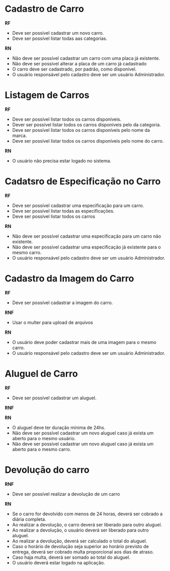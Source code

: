 # Cadastro de Carro

**RF**

- Deve ser possível cadastrar um novo carro.
- Deve ser possível listar todas aas categorias.

**RN**

- Não deve ser possível cadastrar um carro com uma placa já existente.
- Não deve ser possível alterar a placa de um carro já cadastrado
- O carro deve ser cadastrado, por padrão, como disponível.
- O usuário responsável pelo cadastro deve ser um usuário Administrador.


# Listagem de Carros

**RF** 

- Deve ser possível listar todos os carros disponíveis.
- Dever ser possível listar todos os carros disponíveis pelo da categoria.
- Deve ser possível listar todos os carros disponíveis pelo nome da marca.
- Deve ser possível listar todos os carros disponíveis pelo nome do carro.

**RN**

- O usuário não precisa estar logado no sistema.


# Cadatsro de Especificação no Carro

**RF**

- Deve ser possível cadastrar uma especificação para um carro.
- Deve ser possível listar todas as especificações.
- Deve ser possível listar todos os carros

**RN**

- Não deve ser possível cadastrar uma especificação para um carro não existente.
- Não deve ser possível cadastrar uma especificação já existente para o mesmo carro.
- O usuário responsável pelo cadastro deve ser um usuário Administrador.


# Cadastro da Imagem do Carro

**RF**

- Deve ser possível cadastrar a imagem do carro.

**RNF**

- Usar o multer para upload de arquivos

**RN**

- O usuário deve poder cadastrar mais de uma imagem para o mesmo carro.
- O usuário responsável pelo cadastro deve ser um usuário Administrador.


# Aluguel de Carro

**RF**

- Deve ser possível cadastrar um aluguel.

**RNF**


**RN** 

- O aluguel deve ter duração mínima de 24hs.
- Não deve ser possível cadastrar um novo aluguel caso já exista um aberto para o mesmo usuário.
- Não deve ser possível cadastrar um novo aluguel caso já exista um aberto para o mesmo carro.

# Devolução do carro

**RNF**

- Deve ser possível realizar a devolução de um carro

**RN** 

- Se o carro for devolvido com menos de 24 horas, deverá ser cobrado a diária completa.
- Ao realizar a devolução, o carro deverá ser liberado para outro aluguel.
- Ao realizar a devolução, o usuário deverá ser liberado para outro aluguel.
- Ao realizar a devolução, deverá ser calculado o total do aluguel.
- Caso o horário de devolução seja superior ao horário previsto de entrega, deverá ser cobrado multa proporcional aos dias de atraso.
- Caso haja multa, deverá ser somado ao total do aluguel.
- O usuário deverá estar logado na aplicação.